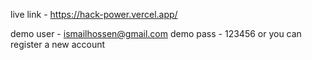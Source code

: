 live link -  https://hack-power.vercel.app/

demo user - ismailhossen@gmail.com
demo pass - 123456
or you can register a new account
